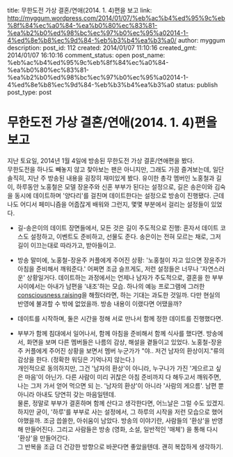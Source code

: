 title: 무한도전 가상 결혼/연애(2014. 1. 4)편을 보고
link: http://myggum.wordpress.com/2014/01/07/%eb%ac%b4%ed%95%9c%eb%8f%84%ec%a0%84-%ea%b0%80%ec%83%81-%ea%b2%b0%ed%98%bc%ec%97%b0%ec%95%a02014-1-4%ed%8e%b8%ec%9d%84-%eb%b3%b4%ea%b3%a0/
author: myggum
description: 
post_id: 112
created: 2014/01/07 11:10:16
created_gmt: 2014/01/07 16:10:16
comment_status: open
post_name: %eb%ac%b4%ed%95%9c%eb%8f%84%ec%a0%84-%ea%b0%80%ec%83%81-%ea%b2%b0%ed%98%bc%ec%97%b0%ec%95%a02014-1-4%ed%8e%b8%ec%9d%84-%eb%b3%b4%ea%b3%a0
status: publish
post_type: post

# 무한도전 가상 결혼/연애(2014. 1. 4)편을 보고

지난 토요일, 2014년 1월 4일에 방송된 무한도전 가상 결혼/연애편을 봤다.  
무한도전을 하나도 빼놓지 않고 찾아보는 팬은 아니지만, 그래도 가끔 즐겨보는데, 일단 솔직히, 지난 주 방송된 내용을 굉장히 재미있게 봤다. 유이한 총각 멤버인 노홍철과 길이, 하루동안 노홍철은 모델 장윤주와 신혼 부부가 된다는 설정으로, 길은 송은이와 김숙을 동시에 데이트하며 '양다리'를 걸친며 데이트한다는 설정으로 방송이 진행됐다. 근데 나도 어디서 페미니즘을 어줍잖게 배워와 그런지, 몇몇 부분에서 걸리는 설정들이 있었다. 

  * 길-송은이의 데이트 장면들에서, 모든 것은 길이 주도적으로 진행: 혼자서 데이트 코스도 설정하고, 이벤트도 준비하고, 선물도 준다. 송은이는 전혀 모르는 채로, 그저 길이 이끄는대로 따라가고, 받아들이고.
  * 방송 말미에, 노홍철-장윤주 커플에게 주어진 상황: '노홍철이 자고 있으면 장윤주가 아침을 준비해서 깨워준다.'
어쩌면 조금 슬프게도, 저런 설정들은 너무나 '자연스러운' 상황일거다. 데이트하는 과정에서는 언제나 남자가 주도적으로, 결혼을 한 부부 사이에서는 아내가 남편을 '내조'하는 모습. 하나의 예능 프로그램에 그러한 [consciousness raising](http://en.wikipedia.org/wiki/Consciousness_raising)을 해줬더라면, 하는 기대는 과도한 것일까. 다만 현실의 반영에 불과할 수 밖에 없었을까. 방송 내용이 이랬다면 어땠을까? 

  * 데이트를 시작하며, 둘은 시간을 정해 서로 만나서 함께 정한 데이트를 진행했다면.
  * 부부가 함께 침대에서 일어나서, 함께 아침을 준비해서 함께 식사를 했다면.
방송에서, 화면을 보며 다른 멤버들은 나름의 감상, 해설을 곁들이고 있었다. 노홍철-장윤주 커플에게 주어진 상황을 보면서 멤버 누군가가 "야.. 저건 남자의 환상이지."류의 감상을 한다. (정확한 워딩은 기억나지 않는다.)  
개인적으로 동의하지만, 그건 '남자의 환상'이 아니라, 누구나가 가진 '게으르고 싶은 마음'이 아닌가. 다른 사람이 미리 귀찮은 아침 준비까지 다 해두고서 깨워주면, 나는 그저 가서 얻어 먹으면 되 는. '남자의 환상'이 아니라 '사람의 게으름'. 남편 뿐 아니라 아내도 당연히 갖는 마음일텐데.  
물론, 정말로 부부가 결혼하며 함께 산다고 생각한다면, 어느날은 그럴 수도 있겠지.  
하지만 굳이, '하루'를 부부로 사는 설정에서, 그 하루의 시작을 저런 모습으로 했어야했을까. 조금 씁쓸한, 아쉬움이 남았다. 방송의 이야기란, 사람들의 '환상'을 반영해 만들어진다. 그리고 사람들은 방송 (영화, 소설, 일반적인 '매체') 을 통해 다시 '환상'을 만들어간다.  
그 반복을 조금 더 건강한 방향으로 바꾼다면 좋았을텐데. 괜히 복잡하게 생각하기.